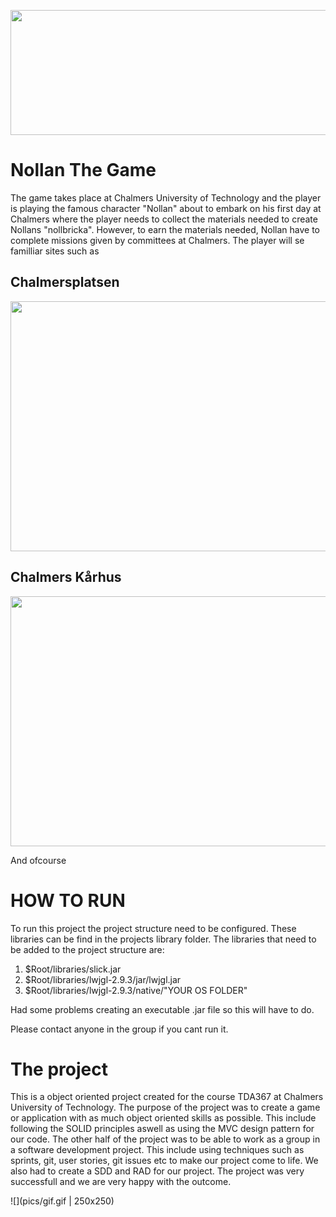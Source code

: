 <p align="center">
  <img width="600" height="200" src="https://github.com/Maltecarlstedt/Nollan_The_Game/blob/main/pics/header.png">
</p>

# Nollan The Game

The game takes place at Chalmers University of Technology and the player is playing the famous character "Nollan" about to embark on his first day at Chalmers where the player needs to collect the materials needed to create Nollans "nollbricka". However, to earn the materials needed, Nollan have to complete missions given by committees at Chalmers. The player will se familliar sites such as

## Chalmersplatsen
<p align="left">
  <img width="600" height="400" src="https://github.com/Maltecarlstedt/Nollan_The_Game/blob/main/pics/chalmersplatsen.png">
</p>

## Chalmers Kårhus
<p align="right">
  <img width="600" height="400" src="https://github.com/Maltecarlstedt/Nollan_The_Game/blob/main/pics/k%C3%A5r.png">
</p>

And ofcourse


# HOW TO RUN 

To run this project the project structure need to be configured. These libraries can be find in the projects library folder. The libraries that need to be added to the project structure are: 

1. $Root/libraries/slick.jar 
2. $Root/libraries/lwjgl-2.9.3/jar/lwjgl.jar
3. $Root/libraries/lwjgl-2.9.3/native/"YOUR OS FOLDER"

Had some problems creating an executable .jar file so this will have to do.

Please contact anyone in the group if you cant run it.

# The project

This is a object oriented project created for the course TDA367 at Chalmers University of Technology. The purpose of the project was to create a game or application with as much object oriented skills as possible. This include following the SOLID principles aswell as using the MVC design pattern for our code. The other half of the project was to be able to work as a group in a software development project. This include using techniques such as sprints, git, user stories, git issues etc to make our project come to life. We also had to create a SDD and RAD for our project. The project was very successfull and we are very happy with the outcome.


![](pics/gif.gif | 250x250)
